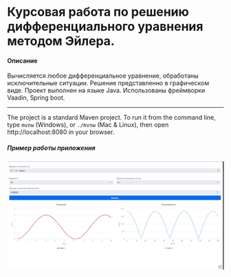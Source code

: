 # Курсовая работа по решению дифференциального уравнения методом Эйлера.

#### Описание

Вычисляется любое дифференциальное уравнение, обработаны исключительные ситуации. Решение представленно в графическом
виде. Проект выполнен на языке Java. Использованы фреймворки Vaadin, Spring boot.

----
The project is a standard Maven project. To run it from the command line, type `mvnw` (Windows), or `./mvnw` (Mac &
Linux), then open
http://localhost:8080 in your browser.

##### Пример работы приложения

![Пример работы приложение](https://github.com/sladkkkov/diffur/blob/37bd6fdea8161b9fd175de66f3a790f883e8105f/readme/example.jpg)
